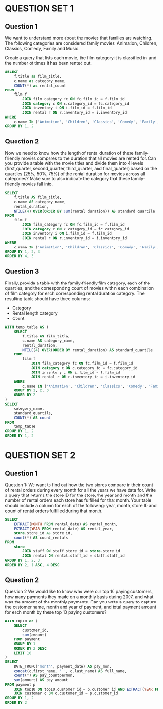 # QUESTION SET 1

## Question 1

We want to understand more about the movies that families are watching. The following categories are considered family movies: Animation, Children, Classics, Comedy, Family and Music.

Create a query that lists each movie, the film category it is classified in, and the number of times it has been rented out.

```sql
SELECT
    f.title as film_title,
    c.name as category_name,
    COUNT(*) as rental_count
FROM 
    film f
        JOIN film_category fc ON fc.film_id = f.film_id
        JOIN category c ON c.category_id = fc.category_id
        JOIN inventory i ON i.film_id = f.film_id
        JOIN rental r ON r.inventory_id = i.inventory_id
WHERE
    c.name IN ('Animation', 'Children', 'Classics', 'Comedy', 'Family', 'Music')
GROUP BY 1, 2
```


## Question 2
Now we need to know how the length of rental duration of these family-friendly movies compares to the duration that all movies are rented for. Can you provide a table with the movie titles and divide them into 4 levels (first_quarter, second_quarter, third_quarter, and final_quarter) based on the quartiles (25%, 50%, 75%) of the rental duration for movies across all categories? Make sure to also indicate the category that these family-friendly movies fall into.

```sql
SELECT
    f.title AS film_title,
    c.name AS category_name,
    rental_duration,
    NTILE(4) OVER(ORDER BY sum(rental_duration)) AS standard_quartile
FROM 
    film f
        JOIN film_category fc ON fc.film_id = f.film_id
        JOIN category c ON c.category_id = fc.category_id
        JOIN inventory i ON i.film_id = f.film_id
        JOIN rental r ON r.inventory_id = i.inventory_id
WHERE
    c.name IN ('Animation', 'Children', 'Classics', 'Comedy', 'Family', 'Music')
GROUP BY 1, 2, 3
ORDER BY 4, 3
```

## Question 3
Finally, provide a table with the family-friendly film category, each of the quartiles, and the corresponding count of movies within each combination of film category for each corresponding rental duration category. The resulting table should have three columns:

- Category
- Rental length category
- Count

```sql
WITH temp_table AS (
    SELECT
        f.title AS film_title,
        c.name AS category_name,
        rental_duration,
        NTILE(4) OVER(ORDER BY rental_duration) AS standard_quartile
    FROM 
        film f
            JOIN film_category fc ON fc.film_id = f.film_id
            JOIN category c ON c.category_id = fc.category_id
            JOIN inventory i ON i.film_id = f.film_id
            JOIN rental r ON r.inventory_id = i.inventory_id
    WHERE
        c.name IN ('Animation', 'Children', 'Classics', 'Comedy', 'Family', 'Music')
    GROUP BY 1, 2, 3
    ORDER BY 2
)
SELECT 
    category_name, 
    standard_quartile,
    COUNT(*) AS count
FROM 
    temp_table
GROUP BY 1, 2
ORDER BY 1, 2
```

# QUESTION SET 2

## Question 1
Question 1:
We want to find out how the two stores compare in their count of rental orders during every month for all the years we have data for. Write a query that returns the store ID for the store, the year and month and the number of rental orders each store has fulfilled for that month. Your table should include a column for each of the following: year, month, store ID and count of rental orders fulfilled during that month.

```sql
SELECT 
    EXTRACT(MONTH FROM rental_date) AS rental_month,
    EXTRACT(YEAR FROM rental_date) AS rental_year,
    store.store_id AS store_id,
    count(*) AS count_rentals
FROM 
	store
    	JOIN staff ON staff.store_id = store.store_id
        JOIN rental ON rental.staff_id = staff.staff_id
GROUP BY 1, 2, 3
ORDER BY 2, 1 ASC, 4 DESC
```

## Question 2
Question 2
We would like to know who were our top 10 paying customers, how many payments they made on a monthly basis during 2007, and what was the amount of the monthly payments. Can you write a query to capture the customer name, month and year of payment, and total payment amount for each month by these top 10 paying customers?

```sql
WITH top10 AS (
    SELECT 
        customer_id,
        sum(amount)
    FROM payment
    GROUP BY 1
    ORDER BY 2 DESC
    LIMIT 10
) 
SELECT 
    DATE_TRUNC('month', payment_date) AS pay_mon,
    concat(c.first_name, ' ', c.last_name) AS full_name,
    count(*) AS pay_countpermon,
    sum(amount) AS pay_amount
FROM payment p
    JOIN top10 ON top10.customer_id = p.customer_id AND EXTRACT(YEAR FROM payment_date) = 2007
    JOIN customer c ON c.customer_id = p.customer_id
GROUP BY 1, 2
ORDER BY 2
```